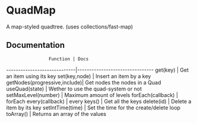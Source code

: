 # QuadMap
A map-styled quadtree. (uses collections/fast-map)


## Documentation

                    Function | Docs 
-----------------------------|--------------------------------
get(key)                     |  Get an item using its key
set(key,node)                |  Insert an item by a key
getNodes(progressive,include)|  Get nodes the nodes in a Quad
useQuad(state)               |  Wether to use the quad-system or not
setMaxLevel(number)          |  Maximum amount of levels
forEach(callback)            |  forEach
every(callback)              |  every
keys()                       |  Get all the keys
delete(id)                   |  Delete a item by its key
setIntTime(time)             |  Set the time for the create/delete loop
toArray()                    |  Returns an array of the values
